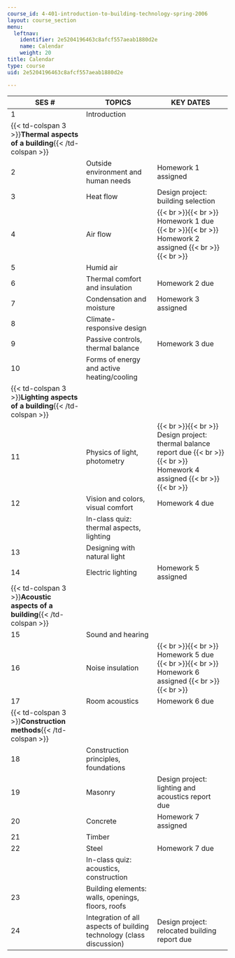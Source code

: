 ```yaml
---
course_id: 4-401-introduction-to-building-technology-spring-2006
layout: course_section
menu:
  leftnav:
    identifier: 2e5204196463c8afcf557aeab1880d2e
    name: Calendar
    weight: 20
title: Calendar
type: course
uid: 2e5204196463c8afcf557aeab1880d2e

---
```


| SES # | TOPICS | KEY DATES |
| --- | --- | --- |
| 1 | Introduction | &nbsp; |
| {{< td-colspan 3 >}}**Thermal aspects of a building**{{< /td-colspan >}} |||
| 2 | Outside environment and human needs | Homework 1 assigned |
| 3 | Heat flow | Design project: building selection |
| 4 | Air flow |  {{< br >}}{{< br >}} Homework 1 due {{< br >}}{{< br >}} Homework 2 assigned {{< br >}}{{< br >}}  |
| 5 | Humid air | &nbsp; |
| 6 | Thermal comfort and insulation | Homework 2 due |
| 7 | Condensation and moisture | Homework 3 assigned |
| 8 | Climate-responsive design | &nbsp; |
| 9 | Passive controls, thermal balance | Homework 3 due |
| 10 | Forms of energy and active heating/cooling | &nbsp; |
| {{< td-colspan 3 >}}**Lighting aspects of a building**{{< /td-colspan >}} |||
| 11 | Physics of light, photometry |  {{< br >}}{{< br >}} Design project: thermal balance report due {{< br >}}{{< br >}} Homework 4 assigned {{< br >}}{{< br >}}  |
| 12 | Vision and colors, visual comfort | Homework 4 due |
| &nbsp; | In-class quiz: thermal aspects, lighting | &nbsp; |
| 13 | Designing with natural light | &nbsp; |
| 14 | Electric lighting | Homework 5 assigned |
| {{< td-colspan 3 >}}**Acoustic aspects of a building**{{< /td-colspan >}} |||
| 15 | Sound and hearing | &nbsp; |
| 16 | Noise insulation |  {{< br >}}{{< br >}} Homework 5 due {{< br >}}{{< br >}} Homework 6 assigned {{< br >}}{{< br >}}  |
| 17 | Room acoustics | Homework 6 due |
| {{< td-colspan 3 >}}**Construction methods**{{< /td-colspan >}} |||
| 18 | Construction principles, foundations | &nbsp; |
| 19 | Masonry | Design project: lighting and acoustics report due |
| 20 | Concrete | Homework 7 assigned |
| 21 | Timber | &nbsp; |
| 22 | Steel | Homework 7 due |
| &nbsp; | In-class quiz: acoustics, construction | &nbsp; |
| 23 | Building elements: walls, openings, floors, roofs | &nbsp; |
| 24 | Integration of all aspects of building technology (class discussion) | Design project: relocated building report due